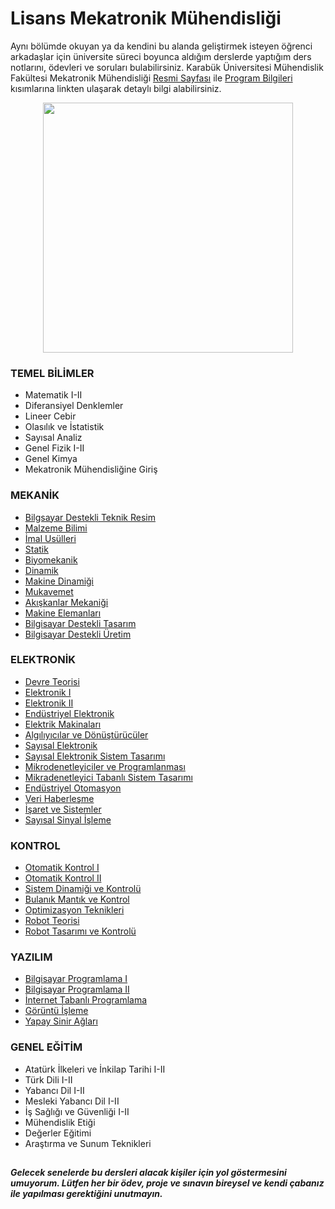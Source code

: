 # Lisans Mekatronik Mühendisliği

Aynı bölümde okuyan ya da kendini bu alanda geliştirmek isteyen öğrenci arkadaşlar için üniversite süreci boyunca aldığım derslerde yaptığım ders notlarını, ödevleri ve soruları bulabilirsiniz.
Karabük Üniversitesi Mühendislik Fakültesi Mekatronik Mühendisliği [Resmi Sayfası](https://muh.karabuk.edu.tr/mekatronik)
ile [Program Bilgileri](https://obs.karabuk.edu.tr/oibs/bologna/index.aspx?lang=tr&curOp=showPac&curUnit=0200&curSunit=305) kısımlarına linkten ulaşarak detaylı bilgi alabilirsiniz.

<p align="center">
  <img src="https://user-images.githubusercontent.com/64609951/196000642-5516cc51-c2ba-4e4d-9023-4ae32082f200.png" width="400"> 
</p>

### TEMEL BİLİMLER
- Matematik I-II
- Diferansiyel Denklemler
- Lineer Cebir
- Olasılık ve İstatistik
- Sayısal Analiz
- Genel Fizik I-II
- Genel Kimya
- Mekatronik Mühendisliğine Giriş

### MEKANİK
- [Bilgsayar Destekli Teknik Resim](https://github.com/cengizhantopcu53/lisans_mekatronik_muhendisligi/tree/main/Bilgisayar%20Destekli%20Teknik%20Resim/%C3%96devler-2018)
- [Malzeme Bilimi](https://github.com/cengizhantopcu53/lisans_mekatronik_muhendisligi/tree/main/Malzeme%20Bilimi)
- [İmal Usülleri](https://github.com/cengizhantopcu53/lisans_mekatronik_muhendisligi/tree/main/%C4%B0mal%20Us%C3%BClleri)
- [Statik](https://github.com/cengizhantopcu53/lisans_mekatronik_muhendisligi/tree/main/Statik)
- [Biyomekanik](https://github.com/cengizhantopcu53/lisans_mekatronik_muhendisligi/tree/main/Biyomekanik)
- [Dinamik](https://github.com/cengizhantopcu53/lisans_mekatronik_muhendisligi/tree/main/Dinamik)
- [Makine Dinamiği](https://github.com/cengizhantopcu53/lisans_mekatronik_muhendisligi/tree/main/Makine%20Dinami%C4%9Fi)
- [Mukavemet](https://github.com/cengizhantopcu53/lisans_mekatronik_muhendisligi/tree/main/Mukavemet)
- [Akışkanlar Mekaniği](https://github.com/cengizhantopcu53/lisans_mekatronik_muhendisligi/tree/main/Ak%C4%B1%C5%9Fkanlar%20Mekani%C4%9Fi)
- [Makine Elemanları](https://github.com/cengizhantopcu53/lisans_mekatronik_muhendisligi/tree/main/Makine%20Elemanlar%C4%B1)
- [Bilgisayar Destekli Tasarım](https://github.com/cengizhantopcu53/lisans_mekatronik_muhendisligi/tree/main/Bilgisayar%20Destekli%20Tasar%C4%B1m/%C3%96devler-2019)
- [Bilgisayar Destekli Üretim](https://github.com/cengizhantopcu53/lisans_mekatronik_muhendisligi/tree/main/Bilgisayar%20Destekli%20%C3%9Cretim)

### ELEKTRONİK
- [Devre Teorisi](https://github.com/cengizhantopcu53/lisans_mekatronik_muhendisligi/tree/main/Devre%20Teorisi)
- [Elektronik I](https://github.com/cengizhantopcu53/lisans_mekatronik_muhendisligi/tree/main/Elektronik%20I)
- [Elektronik II](https://github.com/cengizhantopcu53/lisans_mekatronik_muhendisligi/tree/main/Elektronik%20II)
- [Endüstriyel Elektronik](https://github.com/cengizhantopcu53/lisans_mekatronik_muhendisligi/tree/main/End%C3%BCstriyel%20Elektronik)
- [Elektrik Makinaları](https://github.com/cengizhantopcu53/lisans_mekatronik_muhendisligi/tree/main/Elektrik%20Makinalar%C4%B1)
- [Algılıyıcılar ve Dönüştürücüler](https://github.com/cengizhantopcu53/lisans_mekatronik_muhendisligi/tree/main/Alg%C4%B1lay%C4%B1c%C4%B1lar%20ve%20D%C3%B6n%C3%BC%C5%9Ft%C3%BCr%C3%BCc%C3%BCler/S%C4%B1navlar)
- [Sayısal Elektronik](https://github.com/cengizhantopcu53/lisans_mekatronik_muhendisligi/tree/main/Say%C4%B1sal%20Elektronik)
- [Sayısal Elektronik Sistem Tasarımı](https://github.com/cengizhantopcu53/lisans_mekatronik_muhendisligi/tree/main/Say%C4%B1sal%20Elektronik%20Sistem%20Tasar%C4%B1m%C4%B1)
- [Mikrodenetleyiciler ve Programlanması](https://github.com/cengizhantopcu53/lisans_mekatronik_muhendisligi/tree/main/Mikrodenetleyiciler%20ve%20Programlanmas%C4%B1)
- [Mikradenetleyici Tabanlı Sistem Tasarımı](https://github.com/cengizhantopcu53/lisans_mekatronik_muhendisligi/tree/main/Mikrodenetleyici%20Tabanl%C4%B1%20Sistem%20Tasar%C4%B1m%C4%B1)
- [Endüstriyel Otomasyon](https://github.com/cengizhantopcu53/lisans_mekatronik_muhendisligi/tree/main/End%C3%BCstriyel%20Otomasyon)
- [Veri Haberleşme](https://github.com/cengizhantopcu53/lisans_mekatronik_muhendisligi/tree/main/Veri%20Haberle%C5%9Fme)
- [İşaret ve Sistemler](https://github.com/cengizhantopcu53/lisans_mekatronik_muhendisligi/tree/main/%C4%B0%C5%9Faret%20ve%20Sistemler)
- [Sayısal Sinyal İşleme](https://github.com/cengizhantopcu53/lisans_mekatronik_muhendisligi/tree/main/Say%C4%B1sal%20Sinyal%20%C4%B0%C5%9Fleme/Ders%20Notlar%C4%B1-2021)

### KONTROL
- [Otomatik Kontrol I](https://github.com/cengizhantopcu53/lisans_mekatronik_muhendisligi/tree/main/Otomatik%20Kontrol%20I)
- [Otomatik Kontrol II](https://github.com/cengizhantopcu53/lisans_mekatronik_muhendisligi/tree/main/Otomatik%20Kontrol%20II)
- [Sistem Dinamiği ve Kontrolü](https://github.com/cengizhantopcu53/lisans_mekatronik_muhendisligi/tree/main/Sistem%20Dinami%C4%9Fi%20ve%20Kontrol%C3%BC)
- [Bulanık Mantık ve Kontrol](https://github.com/cengizhantopcu53/lisans_mekatronik_muhendisligi/tree/main/Bulan%C4%B1k%20Mant%C4%B1k%20ve%20Kontrol)
- [Optimizasyon Teknikleri](https://github.com/cengizhantopcu53/lisans_mekatronik_muhendisligi/tree/main/Optimizasyon%20Teknikleri)
- [Robot Teorisi](https://github.com/cengizhantopcu53/lisans_mekatronik_muhendisligi/tree/main/Robot%20Teorisi)
- [Robot Tasarımı ve Kontrolü](https://github.com/cengizhantopcu53/lisans_mekatronik_muhendisligi/tree/main/Robot%20Tasar%C4%B1m%C4%B1%20ve%20Kontrol%C3%BC)

### YAZILIM
- [Bilgisayar Programlama I](https://github.com/cengizhantopcu53/lisans_mekatronik_muhendisligi/tree/main/Bilgisayar%20Programlama%20I)
- [Bilgisayar Programlama II](https://github.com/cengizhantopcu53/lisans_mekatronik_muhendisligi/tree/main/Bilgisayar%20Programlama%20II/Ders%20Notlar%C4%B1-2019)
- [İnternet Tabanlı Programlama](https://github.com/cengizhantopcu53/lisans_mekatronik_muhendisligi/tree/main/%C4%B0nternet%20Tabanl%C4%B1%20Programlama)
- [Görüntü İşleme](https://github.com/cengizhantopcu53/lisans_mekatronik_muhendisligi/tree/main/G%C3%B6r%C3%BCnt%C3%BC%20%C4%B0%C5%9Fleme)
- [Yapay Sinir Ağları](https://github.com/cengizhantopcu53/lisans_mekatronik_muhendisligi/tree/main/Yapay%20Sinir%20A%C4%9Flar%C4%B1)

### GENEL EĞİTİM
- Atatürk İlkeleri ve İnkilap Tarihi I-II
- Türk Dili I-II
- Yabancı Dil I-II
- Mesleki Yabancı Dil I-II
- İş Sağlığı ve Güvenliği I-II
- Mühendislik Etiği
- Değerler Eğitimi
- Araştırma ve Sunum Teknikleri

##
***Gelecek senelerde bu dersleri alacak kişiler için yol göstermesini umuyorum. Lütfen her bir ödev, proje ve sınavın bireysel ve kendi çabanız ile yapılması gerektiğini unutmayın.*** 
##
